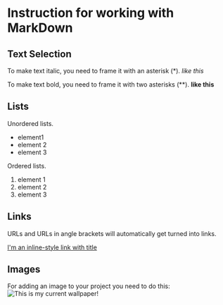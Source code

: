 # Instruction for working with MarkDown

## Text Selection

To make text italic, you need to frame it with an asterisk (*). *like this*

To make text bold, you need to frame it with two asterisks (**). **like this**

## Lists

Unordered lists.
* element1 
* element 2
* element 3

Ordered lists.
1. element 1 
2. element 2
3. element 3

## Links

URLs and URLs in angle brackets will automatically get turned into links.

[I'm an inline-style link with title](https://www.google.com "Google's Homepage")

 ## Images

For adding an image to your project you need to do this:
 ![This is my current wallpaper!](wallpaper.jpg)
